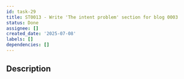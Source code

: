```yaml
---
id: task-29
title: ST0013 - Write 'The intent problem' section for blog 0003
status: Done
assignee: []
created_date: '2025-07-08'
labels: []
dependencies: []
---
```


## Description
